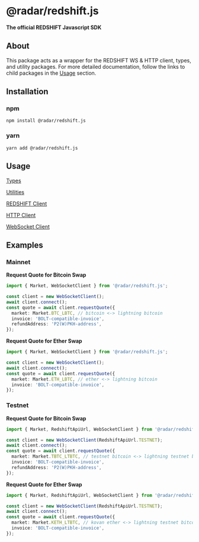 # @radar/redshift.js
**The official REDSHIFT Javascript SDK**

## About

This package acts as a wrapper for the REDSHIFT WS & HTTP client, types, and utility packages.
For more detailed documentation, follow the links to child packages in the [Usage](#usage) section.

## Installation

### npm

```
npm install @radar/redshift.js
```

### yarn

```
yarn add @radar/redshift.js
```

## Usage

[Types](../redshift-types)

[Utilities](../redshift-utils)

[REDSHIFT Client](../redshift-api-client#usage---redshift-client)

[HTTP Client](../redshift-api-client#usage---http-client)

[WebSocket Client](../redshift-api-client#usage---websocket-client)

## Examples

### Mainnet

**Request Quote for Bitcoin Swap**

```typescript
import { Market, WebSocketClient } from '@radar/redshift.js';

const client = new WebSocketClient();
await client.connect();
const quote = await client.requestQuote({
  market: Market.BTC_LBTC, // bitcoin <-> lightning bitcoin
  invoice: 'BOLT-compatible-invoice',
  refundAddress: 'P2(W)PKH-address',
});
```

**Request Quote for Ether Swap**

```typescript
import { Market, WebSocketClient } from '@radar/redshift.js';

const client = new WebSocketClient();
await client.connect();
const quote = await client.requestQuote({
  market: Market.ETH_LBTC, // ether <-> lightning bitcoin
  invoice: 'BOLT-compatible-invoice',
});
```

### Testnet

**Request Quote for Bitcoin Swap**

```typescript
import { Market, RedshiftApiUrl, WebSocketClient } from '@radar/redshift.js';

const client = new WebSocketClient(RedshiftApiUrl.TESTNET);
await client.connect();
const quote = await client.requestQuote({
  market: Market.TBTC_LTBTC, // testnet bitcoin <-> lightning testnet bitcoin
  invoice: 'BOLT-compatible-invoice',
  refundAddress: 'P2(W)PKH-address',
});
```

**Request Quote for Ether Swap**

```typescript
import { Market, RedshiftApiUrl, WebSocketClient } from '@radar/redshift.js';

const client = new WebSocketClient(RedshiftApiUrl.TESTNET);
await client.connect();
const quote = await client.requestQuote({
  market: Market.KETH_LTBTC, // kovan ether <-> lightning testnet bitcoin
  invoice: 'BOLT-compatible-invoice',
});
```
